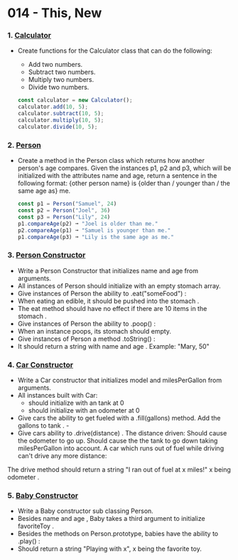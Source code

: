 # 014 - This, New

### 1. [Calculator](https://github.com/arminasi/014_this_new/blob/master/calculator/clacConstructor.js)

- Create functions for the Calculator class that can do the following:

  - Add two numbers.
  - Subtract two numbers.
  - Multiply two numbers.
  - Divide two numbers.

  ```js
  const calculator = new Calculator();
  calculator.add(10, 5);
  calculator.subtract(10, 5);
  calculator.multiply(10, 5);
  calculator.divide(10, 5);
  ```

### 2. [Person](https://github.com/arminasi/014_this_new/blob/master/personCompare/personConstructor.js)

- Create a method in the Person class which returns how another person's age compares. Given the instances p1, p2 and p3, which will be initialized with the attributes
  name and age, return a sentence in the following format:
  {other person name} is {older than / younger than / the same age as} me.

  ```js
  const p1 = Person("Samuel", 24)
  const p2 = Person("Joel", 36)
  const p3 = Person("Lily", 24)
  p1.compareAge(p2) ➞ "Joel is older than me."
  p2.compareAge(p1) ➞ "Samuel is younger than me."
  p1.compareAge(p3) ➞ "Lily is the same age as me."
  ```

### 3. [Person Constructor](https://github.com/arminasi/014_this_new/blob/master/personConstructor/personConstructor.js)

- Write a Person Constructor that initializes name and age from arguments.
- All instances of Person should initialize with an empty stomach array.
- Give instances of Person the ability to .eat("someFood") :
- When eating an edible, it should be pushed into the stomach .
- The eat method should have no effect if there are 10 items in the stomach .
- Give instances of Person the ability to .poop() :
- When an instance poops, its stomach should empty.
- Give instances of Person a method .toString() :
- It should return a string with name and age . Example: "Mary, 50"

### 4. [Car Constructor](https://github.com/arminasi/014_this_new/blob/master/carCounstructor/car.js)

- Write a Car constructor that initializes model and milesPerGallon from arguments.
- All instances built with Car:
  - should initialize with an tank at 0
  - should initialize with an odometer at 0
- Give cars the ability to get fueled with a .fill(gallons) method. Add the gallons to tank . -
- Give cars ability to .drive(distance) . The
  distance driven:
  Should cause the odometer to go up.
  Should cause the the tank to go down taking milesPerGallon into account.
  A car which runs out of fuel while driving can't drive any more distance:

The drive method should return a string "I ran out of fuel at x miles!" x being odometer .

### 5. [Baby Constructor](https://github.com/arminasi/014_this_new/blob/master/baby/babyConstructor.js)

- Write a Baby constructor sub classing Person.
- Besides name and age , Baby takes a third argument to initialize favoriteToy .
- Besides the methods on Person.prototype, babies have the ability to .play() :
- Should return a string "Playing with x", x being the favorite toy.

